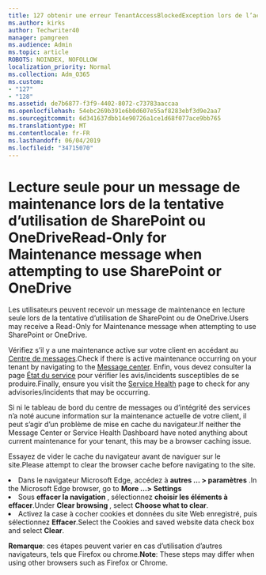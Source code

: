 ```yaml
---
title: 127 obtenir une erreur TenantAccessBlockedException lors de l’accès à la messagerie électronique?
ms.author: kirks
author: Techwriter40
manager: pamgreen
ms.audience: Admin
ms.topic: article
ROBOTS: NOINDEX, NOFOLLOW
localization_priority: Normal
ms.collection: Adm_O365
ms.custom:
- "127"
- "128"
ms.assetid: de7b6877-f3f9-4402-8072-c73783aaccaa
ms.openlocfilehash: 54ebc269b391e6b0d607e55af8283ebf3d9e2aa7
ms.sourcegitcommit: 6d341637dbb14e90726a1ce1d68f077ace9bb765
ms.translationtype: MT
ms.contentlocale: fr-FR
ms.lasthandoff: 06/04/2019
ms.locfileid: "34715070"
---
```

# <a name="read-only-for-maintenance-message-when-attempting-to-use-sharepoint-or-onedrive"></a><span data-ttu-id="ed470-102">Lecture seule pour un message de maintenance lors de la tentative d’utilisation de SharePoint ou OneDrive</span><span class="sxs-lookup"><span data-stu-id="ed470-102">Read-Only for Maintenance message when attempting to use SharePoint or OneDrive</span></span>

<span data-ttu-id="ed470-103">Les utilisateurs peuvent recevoir un message de maintenance en lecture seule lors de la tentative d’utilisation de SharePoint ou de OneDrive.</span><span class="sxs-lookup"><span data-stu-id="ed470-103">Users may receive a Read-Only for Maintenance message when attempting to use SharePoint or OneDrive.</span></span>

<span data-ttu-id="ed470-104">Vérifiez s’il y a une maintenance active sur votre client en accédant au <a href="https://portal.office.com/adminportal/home#/MessageCenter">Centre de messages</a>.</span><span class="sxs-lookup"><span data-stu-id="ed470-104">Check if there is active maintenance occurring on your tenant by navigating to the <a href="https://portal.office.com/adminportal/home#/MessageCenter">Message center</a>.</span></span> <span data-ttu-id="ed470-105">Enfin, vous devez consulter la page <a href="https://portal.office.com/adminportal/home#/servicehealth">État du service</a> pour vérifier les avis/incidents susceptibles de se produire.</span><span class="sxs-lookup"><span data-stu-id="ed470-105">Finally, ensure you visit the <a href="https://portal.office.com/adminportal/home#/servicehealth">Service Health</a> page to check for any advisories/incidents that may be occurring.</span></span>

<span data-ttu-id="ed470-106">Si ni le tableau de bord du centre de messages ou d’intégrité des services n’a noté aucune information sur la maintenance actuelle de votre client, il peut s’agir d’un problème de mise en cache du navigateur.</span><span class="sxs-lookup"><span data-stu-id="ed470-106">If neither the Message Center or Service Health Dashboard have noted anything about current maintenance for your tenant, this may be a browser caching issue.</span></span>

<span data-ttu-id="ed470-107">Essayez de vider le cache du navigateur avant de naviguer sur le site.</span><span class="sxs-lookup"><span data-stu-id="ed470-107">Please attempt to clear the browser cache before navigating to the site.</span></span>

  <li><span data-ttu-id="ed470-108">Dans le navigateur Microsoft Edge, accédez à <strong>autres &hellip; &gt; paramètres</strong> .</span><span class="sxs-lookup"><span data-stu-id="ed470-108">In the Microsoft Edge browser, go to <strong>More &hellip;&gt; Settings</strong></span></span></li>  <li><span data-ttu-id="ed470-109">Sous <strong>effacer la navigation </strong>, sélectionnez <strong>choisir les éléments à effacer</strong>.</span><span class="sxs-lookup"><span data-stu-id="ed470-109">Under <strong>Clear browsing </strong>, select <strong>Choose what to clear</strong>.</span></span></li>  <li><span data-ttu-id="ed470-110">Activez la case à cocher cookies et données du site Web enregistré, puis sélectionnez <strong>Effacer</strong>.</span><span class="sxs-lookup"><span data-stu-id="ed470-110">Select the Cookies and saved website data check box and select <strong>Clear</strong>.</span></span></li>  </ol>  

<span data-ttu-id="ed470-111">**Remarque**: ces étapes peuvent varier en cas d’utilisation d’autres navigateurs, tels que Firefox ou chrome.</span><span class="sxs-lookup"><span data-stu-id="ed470-111">**Note**: These steps may differ when using other browsers such as Firefox or Chrome.</span></span>

